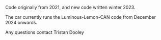 Code originally from 2021, and new code written winter 2023.

The car currently runs the Luminous-Lemon-CAN code from December 2024 onwards.

Any questions contact Tristan Dooley
